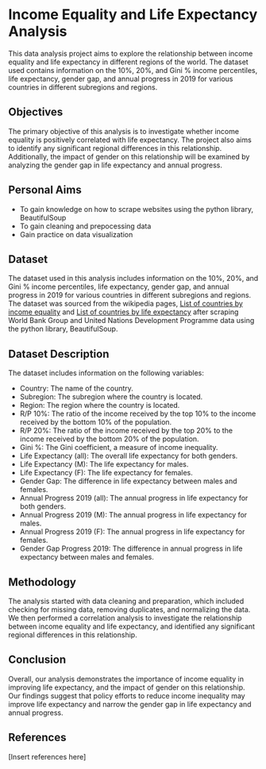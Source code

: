 # Income Equality and Life Expectancy Analysis
This data analysis project aims to explore the relationship between income equality and life expectancy in different regions of the world. The dataset used contains information on the 10%, 20%, and Gini % income percentiles, life expectancy, gender gap, and annual progress in 2019 for various countries in different subregions and regions.

## Objectives
The primary objective of this analysis is to investigate whether income equality is positively correlated with life expectancy. The project also aims to identify any significant regional differences in this relationship. Additionally, the impact of gender on this relationship will be examined by analyzing the gender gap in life expectancy and annual progress.

## Personal Aims
- To gain knowledge on how to scrape websites using the python library, BeautifulSoup
- To gain cleaning and prepocessing data 
- Gain practice on data visualization

## Dataset
The dataset used in this analysis includes information on the 10%, 20%, and Gini % income percentiles, life expectancy, gender gap, and annual progress in 2019 for various countries in different subregions and regions. The dataset was sourced from the wikipedia pages, [List of countries by income equality](https://en.wikipedia.org/wiki/List_of_countries_by_income_equality) and [List of countries by life expectancy](https://en.wikipedia.org/wiki/List_of_countries_by_life_expectancy#United_Nations_(2021)) after scraping World Bank Group and United Nations Development Programme data using the python library, BeautifulSoup. 

## Dataset Description
The dataset includes information on the following variables:

- Country: The name of the country.
- Subregion: The subregion where the country is located.
- Region: The region where the country is located.
- R/P 10%: The ratio of the income received by the top 10% to the income received by the bottom 10% of the population.
- R/P 20%: The ratio of the income received by the top 20% to the income received by the bottom 20% of the population.
- Gini %: The Gini coefficient, a measure of income inequality.
- Life Expectancy (all): The overall life expectancy for both genders.
- Life Expectancy (M): The life expectancy for males.
- Life Expectancy (F): The life expectancy for females.
- Gender Gap: The difference in life expectancy between males and females.
- Annual Progress 2019 (all): The annual progress in life expectancy for both genders.
- Annual Progress 2019 (M): The annual progress in life expectancy for males.
- Annual Progress 2019 (F): The annual progress in life expectancy for females.
- Gender Gap Progress 2019: The difference in annual progress in life expectancy between males and females.

## Methodology
The analysis started with data cleaning and preparation, which included checking for missing data, removing duplicates, and normalizing the data. We then performed a correlation analysis to investigate the relationship between income equality and life expectancy, and identified any significant regional differences in this relationship.

## Conclusion
Overall, our analysis demonstrates the importance of income equality in improving life expectancy, and the impact of gender on this relationship. Our findings suggest that policy efforts to reduce income inequality may improve life expectancy and narrow the gender gap in life expectancy and annual progress.

## References
[Insert references here]
